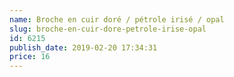 ```yaml
---
name: Broche en cuir doré / pétrole irisé / opal
slug: broche-en-cuir-dore-petrole-irise-opal
id: 6215
publish_date: 2019-02-20 17:34:31
price: 16
---
```

